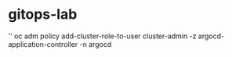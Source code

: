 # gitops-lab


''
oc adm policy add-cluster-role-to-user cluster-admin -z argocd-application-controller -n argocd
